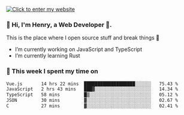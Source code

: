 [![Click to enter my website](https://github.com/zh30/zh30/assets/7930156/bb82b0df-3fb8-4136-8522-734cd2b27f6a)](https://blog.zhanghe.dev) 

### 👋 Hi, I'm Henry, a Web Developer 🚀.

This is the place where I open source stuff and break things :rofl:

- I’m currently working on JavaScript and TypeScript
- I’m currently learning Rust

### 💪 This week I spent my time on

<!--START_SECTION:waka-->

```txt
Vue.js       14 hrs 22 mins  ███████████████████░░░░░░   75.43 %
JavaScript   2 hrs 43 mins   ███▓░░░░░░░░░░░░░░░░░░░░░   14.34 %
TypeScript   58 mins         █▒░░░░░░░░░░░░░░░░░░░░░░░   05.12 %
JSON         30 mins         ▓░░░░░░░░░░░░░░░░░░░░░░░░   02.67 %
C            27 mins         ▓░░░░░░░░░░░░░░░░░░░░░░░░   02.41 %
```

<!--END_SECTION:waka-->
